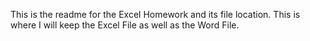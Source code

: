This is the readme for the Excel Homework and its file location.
This is where I will keep the Excel File as well as the Word File.
